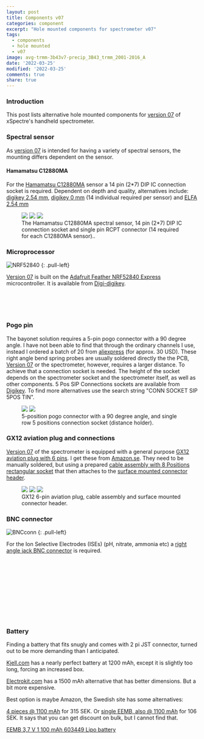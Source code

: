 ```yaml
---
layout: post
title: Components v07
categories: component
excerpt: "Hole mounted components for spectrometer v07"
tags:
  - components
  - hole mounted
  - v07
image: avg-trmm-3b43v7-precip_3B43_trmm_2001-2016_A
date: '2022-03-25'
modified: '2022-03-25'
comments: true
share: true
---
```


### Introduction

This post lists alternative hole mounted components for [version 07](../../spectrolum/spectrolum-v0071/) of xSpectre's handheld spectrometer.

### Spectral sensor

As [version 07](../../spectrolum/spectrolum-v0071/) is intended for having a variety of spectral sensors, the mounting differs dependent on the sensor.

#### Hamamatsu C12880MA

For the [Hamamatsu C12880MA](../../sensor/sensor-hamamatsu-C12880MA/) sensor a 14 pin (2*7) DIP IC connection socket is required. Dependent on depth and quality, alternatives include:
[digikey 2.54 mm](https://www.digikey.se/en/products/detail/preci-dip/115-87-314-41-003101/3757295),
[digikey 0 mm](https://www.digikey.se/en/products/detail/mill-max-manufacturing-corp/0531-0-15-15-31-27-10-0/4879975?s=N4IgTCBcDaIAQAYCsBmAjAWgRtSd-QzAHYdsEQBdAXyA)  (14 individual required per sensor) and
[ELFA 2.54 mm](https://www.elfa.se/en/precision-ic-socket-dil-14-copper-beryllium-preci-dip-110-87-314-41-001101/p/14814800?track=true&no-cache=true&marketingPopup=false)

<figure class="third">
<img src="../../images/Hamamatsu_C12880MA.png">
<img src="../../images/2*7_DIP_IC_connection.png">
<img src="../../images/CONN_PIN_RCPT.png">
<figcaption> The Hamamatsu C12880MA spectral sensor, 14 pin (2*7) DIP IC connection socket and single pin RCPT connector (14 required for each C12880MA sensor)..</figcaption>
</figure>

### Microprocessor

![NRF52840](../../images/adafruit_feather_NRF52840.png)
{: .pull-left}

[Version 07](../../spectrolum/spectrolum-v0071/) is built on the [Adafruit Feather NRF52840 Express](https://learn.adafruit.com/introducing-the-adafruit-nrf52840-feather?view=all) microcontroller. It is available from [Digi-digikey](https://www.digikey.se/sv/products/detail/adafruit-industries-llc/4062/9843410).
<br />
<br />
<br />
<br />
<br />

### Pogo pin

The bayonet solution requires a 5-pin pogo connector with a 90 degree angle. I have not been able to find that through the ordinary channels I use, instead I ordered a batch of 20 from [aliexpress](https://www.aliexpress.com/item/32937109716.html?spm=a2g0o.seodetail.topbuy.1.179d3abcJQZEB0) (for approx. 30 USD). These right angle bend spring probes are usually soldered directly the the PCB, [Version 07](../../spectrolum/spectrolum-v0071/) or the spectrometer, however, requires a larger distance. To achieve that a connection socket is needed. The height of the socket depends on the spectrometer socket and the spectrometer itself, as well as other components. 5 Pos SIP Connections sockets are available from [Digikey](https://www.digikey.se/sv/products/detail/aries-electronics/05-0513-10T/2638189). To find more alternatives use the search string "CONN SOCKET SIP 5POS TIN".

<figure class="half">
<img src="../../images/pogopin5pos_rightangle.png">
<img src="../../images/connsocket5pin_sip.png">
<figcaption> 5-position pogo connector with a 90 degree angle, and single row 5 positions connection socket (distance holder).</figcaption>
</figure>

### GX12 aviation plug and connections

[Version 07](../../spectrolum/spectrolum-v0071/) of the spectrometer is equipped with a general purpose [GX12 aviation plug with 6 pins](). I get these from [Amazon.se](https://www.amazon.se/Walfront-Aviation-Connector-Strömkontakt-Nickelpläterad/dp/B09VPN5N2P/ref=sr_1_2_sspa?crid=1XWUBTCG72T8U&keywords=GX12+6+pin&qid=1648279577&sprefix=gx12+6+pin%2Caps%2C144&sr=8-2-spons&psc=1&spLa=ZW5jcnlwdGVkUXVhbGlmaWVyPUE0WjlNVDZOTE5UVjEmZW5jcnlwdGVkSWQ9QTA1NzQwNTkxVlpXSjlMWldHQVU2JmVuY3J5cHRlZEFkSWQ9QTAzMjQwODkxUlJGSU1WODVNRDhaJndpZGdldE5hbWU9c3BfYXRmJmFjdGlvbj1jbGlja1JlZGlyZWN0JmRvTm90TG9nQ2xpY2s9dHJ1ZQ==). They need to be manually soldered, but using a prepared [cable assembly with 8 Positions rectangular socket](https://www.digikey.se/en/products/detail/jst-sales-america-inc/A08SUR08SUR32W51A/6009352) that then attaches to the [surface mounted connector header](https://www.digikey.se/en/products/detail/jst-sales-america-inc/BM08B-SURS-TF-LF-SN/9921980?s=N4IgTCBcDaIEIFkAMAOOBaAygVQEogF0BfIA).

<figure class="third">
<img src="../../images/GX12_6pin_aviator-plug.png">
<img src="../../images/8pos_cable-assembly_rect.png">
<img src="../../images/8pos_sufmount-conn_rect.png">
<figcaption>GX12 6-pin aviation plug, cable assembly and surface mounted connector header.</figcaption>
</figure>

### BNC connector

![BNCconn](../../images/BNC-connector_rightangle.png)
{: .pull-left}

For the Ion Selective Electrodes (ISEs) (pH, nitrate, ammonia etc) a [right angle jack BNC connector](https://www.digikey.se/sv/products/detail/linx-technologies-inc/CONBNC002/16013841?s=N4IgTCBcDaIMIHkByAhJcAMGIF0C%2BQA) is required.
<br />
<br />
<br />
<br />
<br />
<br />
<br />
<br />
<br />
<br />
<br />
### Battery

Finding a battery that fits snugly and comes with 2 pi JST connector, turned out to be more demanding than I anticipated.

[Kjell.com](https://www.kjell.com/se/produkter/el-verktyg/arduino/arduino-tillbehor/luxorparts-li-po-batteri-37-v-med-kontakt-1200-mah-p87924) has a nearly perfect battery at 1200 mAh, except it is slightly too long, forcing an increased box.

[Electrokit.com](https://www.electrokit.com/produkt/batteri-lipo-3-7v-1500mah/?gclid=Cj0KCQjw0PWRBhDKARIsAPKHFGg-sMzmvKPf7JuKHLs2GjzEvJN8NfIr5wZiwKYVbr9QIUsoWaMkk90aAoMCEALw_wcB) has a 1500 mAh alternative that has better dimensions. But a bit more expensive.

Best option is maybe Amazon, the Swedish site has some alternatives:

[4 pieces @ 1100 mAh](https://www.amazon.se/stycken-litiumbatteri-skyddskort-isoleringstejp-utvecklingskort/dp/B087LTZW61) for 315 SEK. Or [single EEMB, also @ 1100 mAh](https://www.amazon.se/EEMB-uppladdningsbart-litiumpolymerjon-batteripaket-JST-kontakt/dp/B08FD39Y5R/ref=sr_1_2?crid=2O2AZ8Z1W2KWK&keywords=EEMB&qid=1648227212&sprefix=eemb%2Caps%2C93&sr=8-2&th=1) for 106 SEK. It says that you can get discount on bulk, but I cannot find that.

[EEMB 3,7 V 1 100 mAh 603449 Lipo battery ](https://www.amazon.se/EEMB-uppladdningsbart-litiumpolymerjon-batteripaket-JST-kontakt/dp/B08FD39Y5R/ref=sr_1_2?crid=2O2AZ8Z1W2KWK&keywords=EEMB&qid=1648227212&sprefix=eemb%2Caps%2C93&sr=8-2&th=1)

